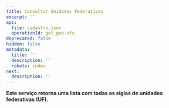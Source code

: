 ```yaml
---
title: Consultar Unidades Federativas
excerpt: ''
api:
  file: cadastro.json
  operationId: get_geo-ufs
deprecated: false
hidden: false
metadata:
  title: ''
  description: ''
  robots: index
next:
  description: ''
---
```

**Este serviço retorna uma lista com todas as siglas de unidades federativas (UF).**
